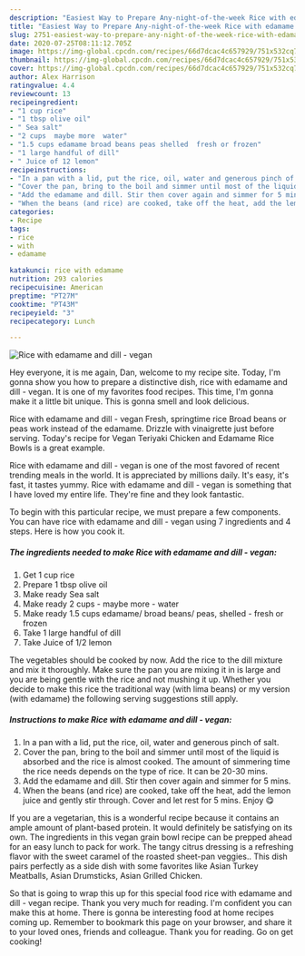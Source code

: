 ```yaml
---
description: "Easiest Way to Prepare Any-night-of-the-week Rice with edamame and dill - vegan"
title: "Easiest Way to Prepare Any-night-of-the-week Rice with edamame and dill - vegan"
slug: 2751-easiest-way-to-prepare-any-night-of-the-week-rice-with-edamame-and-dill-vegan
date: 2020-07-25T08:11:12.705Z
image: https://img-global.cpcdn.com/recipes/66d7dcac4c657929/751x532cq70/rice-with-edamame-and-dill-vegan-recipe-main-photo.jpg
thumbnail: https://img-global.cpcdn.com/recipes/66d7dcac4c657929/751x532cq70/rice-with-edamame-and-dill-vegan-recipe-main-photo.jpg
cover: https://img-global.cpcdn.com/recipes/66d7dcac4c657929/751x532cq70/rice-with-edamame-and-dill-vegan-recipe-main-photo.jpg
author: Alex Harrison
ratingvalue: 4.4
reviewcount: 13
recipeingredient:
- "1 cup rice"
- "1 tbsp olive oil"
- " Sea salt"
- "2 cups  maybe more  water"
- "1.5 cups edamame broad beans peas shelled  fresh or frozen"
- "1 large handful of dill"
- " Juice of 12 lemon"
recipeinstructions:
- "In a pan with a lid, put the rice, oil, water and generous pinch of salt."
- "Cover the pan, bring to the boil and simmer until most of the liquid is absorbed and the rice is almost cooked. The amount of simmering time the rice needs depends on the type of rice. It can be 20-30 mins."
- "Add the edamame and dill. Stir then cover again and simmer for 5 mins."
- "When the beans (and rice) are cooked, take off the heat, add the lemon juice and gently stir through. Cover and let rest for 5 mins. Enjoy 😋"
categories:
- Recipe
tags:
- rice
- with
- edamame

katakunci: rice with edamame 
nutrition: 293 calories
recipecuisine: American
preptime: "PT27M"
cooktime: "PT43M"
recipeyield: "3"
recipecategory: Lunch

---
```



![Rice with edamame and dill - vegan](https://img-global.cpcdn.com/recipes/66d7dcac4c657929/751x532cq70/rice-with-edamame-and-dill-vegan-recipe-main-photo.jpg)

Hey everyone, it is me again, Dan, welcome to my recipe site. Today, I'm gonna show you how to prepare a distinctive dish, rice with edamame and dill - vegan. It is one of my favorites food recipes. This time, I'm gonna make it a little bit unique. This is gonna smell and look delicious.

Rice with edamame and dill - vegan Fresh, springtime rice Broad beans or peas work instead of the edamame. Drizzle with vinaigrette just before serving. Today&#39;s recipe for Vegan Teriyaki Chicken and Edamame Rice Bowls is a great example.

Rice with edamame and dill - vegan is one of the most favored of recent trending meals in the world. It is appreciated by millions daily. It's easy, it's fast, it tastes yummy. Rice with edamame and dill - vegan is something that I have loved my entire life. They're fine and they look fantastic.


To begin with this particular recipe, we must prepare a few components. You can have rice with edamame and dill - vegan using 7 ingredients and 4 steps. Here is how you cook it.

<!--inarticleads1-->

##### The ingredients needed to make Rice with edamame and dill - vegan:

1. Get 1 cup rice
1. Prepare 1 tbsp olive oil
1. Make ready  Sea salt
1. Make ready 2 cups - maybe more - water
1. Make ready 1.5 cups edamame/ broad beans/ peas, shelled - fresh or frozen
1. Take 1 large handful of dill
1. Take  Juice of 1/2 lemon


The vegetables should be cooked by now. Add the rice to the dill mixture and mix it thoroughly. Make sure the pan you are mixing it in is large and you are being gentle with the rice and not mushing it up. Whether you decide to make this rice the traditional way (with lima beans) or my version (with edamame) the following serving suggestions still apply. 

<!--inarticleads2-->

##### Instructions to make Rice with edamame and dill - vegan:

1. In a pan with a lid, put the rice, oil, water and generous pinch of salt.
1. Cover the pan, bring to the boil and simmer until most of the liquid is absorbed and the rice is almost cooked. The amount of simmering time the rice needs depends on the type of rice. It can be 20-30 mins.
1. Add the edamame and dill. Stir then cover again and simmer for 5 mins.
1. When the beans (and rice) are cooked, take off the heat, add the lemon juice and gently stir through. Cover and let rest for 5 mins. Enjoy 😋


If you are a vegetarian, this is a wonderful recipe because it contains an ample amount of plant-based protein. It would definitely be satisfying on its own. The ingredients in this vegan grain bowl recipe can be prepped ahead for an easy lunch to pack for work. The tangy citrus dressing is a refreshing flavor with the sweet caramel of the roasted sheet-pan veggies.. This dish pairs perfectly as a side dish with some favorites like Asian Turkey Meatballs, Asian Drumsticks, Asian Grilled Chicken. 

So that is going to wrap this up for this special food rice with edamame and dill - vegan recipe. Thank you very much for reading. I'm confident you can make this at home. There is gonna be interesting food at home recipes coming up. Remember to bookmark this page on your browser, and share it to your loved ones, friends and colleague. Thank you for reading. Go on get cooking!
